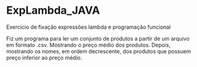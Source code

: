 # ExpLambda_JAVA
Exercicio de fixação expressões lambda e programação funcional

Fiz um programa para ler um conjunto de produtos a partir de um
arquivo em formato .csv. Mostrando o preço médio dos produtos. Depois, mostrando os
nomes, em ordem decrescente, dos produtos que possuem preço
inferior ao preço médio.
